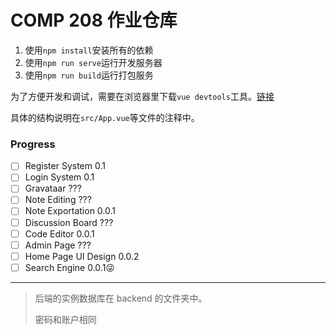 # COMP 208 作业仓库

1. 使用`npm install`安装所有的依赖
2. 使用`npm run serve`运行开发服务器
3. 使用`npm run build`运行打包服务

为了方便开发和调试，需要在浏览器里下载`vue devtools`工具。[链接](https://chrome.google.com/webstore/detail/vuejs-devtools/nhdogjmejiglipccpnnnanhbledajbpd?hl=zh-CN)

具体的结构说明在`src/App.vue`等文件的注释中。

### Progress

- [ ] Register System 0.1
- [ ] Login System 0.1
- [ ] Gravataar ???
- [ ] Note Editing ???
- [ ] Note Exportation 0.0.1
- [ ] Discussion Board ???
- [ ] Code Editor 0.0.1
- [ ] Admin Page ???
- [ ] Home Page UI Design 0.0.2
- [ ] Search Engine 0.0.1😜

---

> 后端的实例数据库在 backend 的文件夹中。
>
> 密码和账户相同
